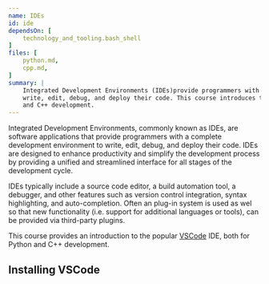 ```yaml
---
name: IDEs
id: ide
dependsOn: [
    technology_and_tooling.bash_shell
]
files: [
    python.md,
    cpp.md,
]
summary: |
    Integrated Development Environments (IDEs)provide programmers with a complete development environment to
    write, edit, debug, and deploy their code. This course introduces the popular VSCode IDE, both for Python
    and C++ development.
---
```


Integrated Development Environments, commonly known as IDEs, are software
applications that provide programmers with a complete development environment to
write, edit, debug, and deploy their code.  IDEs are designed
to enhance productivity and simplify the development process by providing a
unified and streamlined interface for all stages of the development cycle.

IDEs typically include a source code editor, a build automation tool, a
debugger, and other features such as version control integration, syntax
highlighting, and auto-completion. Often an plug-in system is used as wel so
that new functionality (i.e. support for additional languages or tools), can be
provided via third-party plugins.

This course provides an introduction to the popular [VSCode](https://code.visualstudio.com) IDE, both for Python
and C++ development.

## Installing VSCode